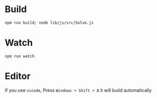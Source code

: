 

# Build
```
npm run build; node lib/js/src/Solve.js
```

# Watch

```
npm run watch
```


# Editor
If you use `vscode`, Press `Windows + Shift + B` it will build automatically